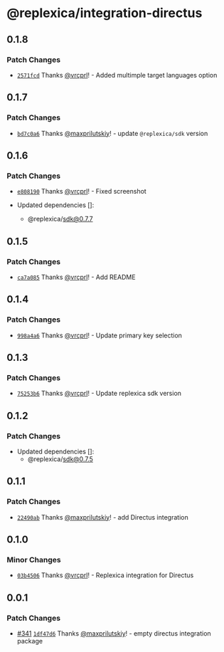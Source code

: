 # @replexica/integration-directus

## 0.1.8

### Patch Changes

- [`2571fcd`](https://github.com/replexica/replexica/commit/2571fcdce6e969d9df96526188c9f3f89dd80677) Thanks [@vrcprl](https://github.com/vrcprl)! - Added multimple target languages option

## 0.1.7

### Patch Changes

- [`bd7c0a6`](https://github.com/replexica/replexica/commit/bd7c0a62ddfc5144690f6f572667a27d572e521a) Thanks [@maxprilutskiy](https://github.com/maxprilutskiy)! - update `@replexica/sdk` version

## 0.1.6

### Patch Changes

- [`e808190`](https://github.com/replexica/replexica/commit/e80819059b89f4a3f69980bab0979432cb7823bf) Thanks [@vrcprl](https://github.com/vrcprl)! - Fixed screenshot

- Updated dependencies []:
  - @replexica/sdk@0.7.7

## 0.1.5

### Patch Changes

- [`ca7a085`](https://github.com/replexica/replexica/commit/ca7a085033ff31780001db1e6d58d818b60beded) Thanks [@vrcprl](https://github.com/vrcprl)! - Add README

## 0.1.4

### Patch Changes

- [`998a4a6`](https://github.com/replexica/replexica/commit/998a4a6267ff8542279a8f6d812d5579e3a78a42) Thanks [@vrcprl](https://github.com/vrcprl)! - Update primary key selection

## 0.1.3

### Patch Changes

- [`75253b6`](https://github.com/replexica/replexica/commit/75253b66833b000bf80d6880e92e3c60f5bcd068) Thanks [@vrcprl](https://github.com/vrcprl)! - Update replexica sdk version

## 0.1.2

### Patch Changes

- Updated dependencies []:
  - @replexica/sdk@0.7.5

## 0.1.1

### Patch Changes

- [`22490ab`](https://github.com/replexica/replexica/commit/22490ab94f22d8e5769b23dc58d811fc8483f714) Thanks [@maxprilutskiy](https://github.com/maxprilutskiy)! - add Directus integration

## 0.1.0

### Minor Changes

- [`03b4506`](https://github.com/replexica/replexica/commit/03b45063f435715967825f70daf3f5bbdb05b9a0) Thanks [@vrcprl](https://github.com/vrcprl)! - Replexica integration for Directus

## 0.0.1

### Patch Changes

- [#341](https://github.com/replexica/replexica/pull/341) [`1df47d6`](https://github.com/replexica/replexica/commit/1df47d6095f907e1d756524f5e2cc2e043fdb093) Thanks [@maxprilutskiy](https://github.com/maxprilutskiy)! - empty directus integration package
